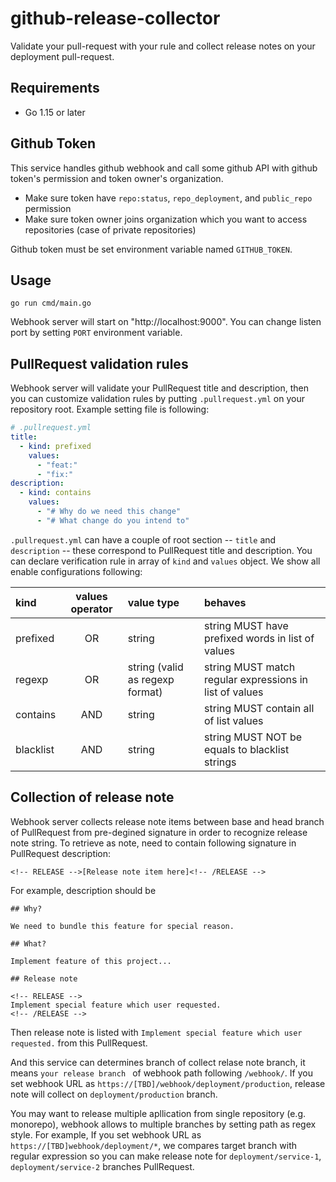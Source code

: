 # github-release-collector

Validate your pull-request with your rule and collect release notes on your deployment pull-request.

## Requirements

- Go 1.15 or later

##  Github Token

This service handles github webhook and call some github API with github token's permission and token owner's organization.

- Make sure token have `repo:status`, `repo_deployment`, and `public_repo` permission
- Make sure token owner joins organization which you want to access repositories (case of private repositories)

Github token must be set environment variable named `GITHUB_TOKEN`.

## Usage

```
go run cmd/main.go
```

Webhook server will start on "http://localhost:9000". You can change listen port by setting `PORT` environment variable.

## PullRequest validation rules

Webhook server will validate your PullRequest title and description, then you can customize validation rules by putting `.pullrequest.yml` on your repository root. Example setting file is following:

```yaml
# .pullrequest.yml
title:
  - kind: prefixed
    values:
      - "feat:"
      - "fix:"
description:
  - kind: contains
    values:
      - "# Why do we need this change"
      - "# What change do you intend to"
```

`.pullrequest.yml` can have a couple of root section -- `title` and `description` -- these correspond to PullRequest title and description.
You can declare verification rule in array of `kind` and `values` object. We show all enable configurations following:

| kind      | values operator | value type                      | behaves                                                 |
|:----------|:---------------:|:--------------------------------|:--------------------------------------------------------|
| prefixed  | OR              | string                          | string MUST have prefixed words in list of values       |
| regexp    | OR              | string (valid as regexp format) | string MUST match regular expressions in list of values |
| contains  | AND             | string                          | string MUST contain all of list values                  |
| blacklist | AND             | string                          | string MUST NOT be equals to blacklist strings          |


## Collection of release note

Webhook server collects release note items between base and head branch of PullRequest from pre-degined signature in order to recognize release note string.
To retrieve as note, need to contain following signature in PullRequest description:

```
<!-- RELEASE -->[Release note item here]<!-- /RELEASE -->
```

For example, description should be

```
## Why?

We need to bundle this feature for special reason.

## What?

Implement feature of this project...

## Release note

<!-- RELEASE -->
Implement special feature which user requested.
<!-- /RELEASE -->
```

Then release note is listed with `Implement special feature which user requested.` from this PullRequest.

And this service can determines branch of collect relase note branch, it means `your release branch ` of webhook path following `/webhook/`.
If you set webhook URL as `https://[TBD]/webhook/deployment/production`, release note will collect on `deployment/production` branch.

You may want to release multiple apllication from single repository (e.g. monorepo), webhook allows to multiple branches by setting path as regex style.
For example, If you set webhook URL as `https://[TBD]webhook/deployment/*`, we compares target branch with regular expression so you can make release note for `deployment/service-1`, `deployment/service-2` branches PullRequest.
